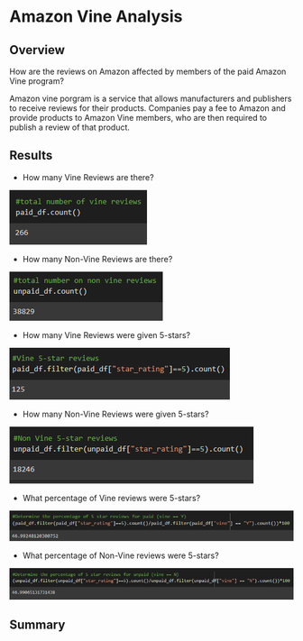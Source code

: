 # Amazon Vine Analysis

## Overview
How are the reviews on Amazon affected by members of the paid Amazon Vine program? 

Amazon vine porgram is a service that allows manufacturers and publishers to receive reviews for their products. Companies pay a fee to Amazon and provide products to Amazon Vine members, who are then required to publish a review of that product. 

## Results

- How many Vine Reviews are there?

![alt text](images/total_vine_reviews.png)
- How many Non-Vine Reviews are there?

![alt text](images/total_non_vine_reviews.png)
- How many Vine Reviews were given 5-stars?

![alt text](images/Vine_5_star_reviews.png)
- How many Non-Vine Reviews were given 5-stars?

![alt text](images/non_vine_5_star_reviews.png)
- What percentage of Vine reviews were 5-stars? 

![alt text](images/percent_5_star_review_vine.png)
- What percentage of Non-Vine reviews were 5-stars?

![alt text](images/percent_5_star_review_non_vine.png)

## Summary
